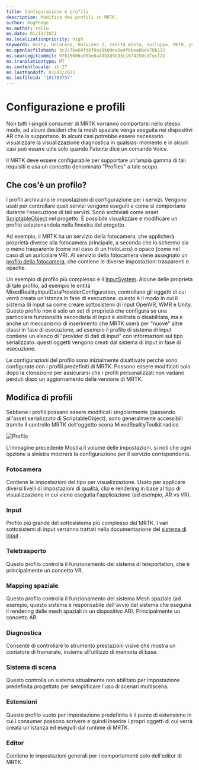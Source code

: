 ```yaml
---
title: Configurazione e profili
description: Modifica dei profili in MRTK.
author: RogPodge
ms.author: roliu
ms.date: 01/12/2021
ms.localizationpriority: high
keywords: Unity, HoloLens, HoloLens 2, realtà mista, sviluppo, MRTK, profilo MRTK
ms.openlocfilehash: 3c2c76e60fd6f8ad8b09ea5e4f6bea6bde78b132
ms.sourcegitcommit: 97815006c09be0a43b3d9b33c1674150cdfecf2b
ms.translationtype: MT
ms.contentlocale: it-IT
ms.lasthandoff: 03/03/2021
ms.locfileid: "101783757"
---
```

# <a name="configuration-and-profiles"></a>Configurazione e profili

Non tutti i singoli consumer di MRTK vorranno comportarsi nello stesso modo, ad alcuni desideri che la mesh spaziale venga eseguita nei dispositivi AR che la supportano. In alcuni casi potrebbe essere necessario visualizzare la visualizzazione diagnostica in qualsiasi momento e in alcuni casi può essere utile solo quando l'utente dice un comando Voice.

Il MRTK deve essere configurabile per supportare un'ampia gamma di tali requisiti e usa un concetto denominato "Profiles" a tale scopo.

## <a name="what-is-a-profile"></a>Che cos'è un profilo?

I profili archiviano le impostazioni di configurazione per i servizi. Vengono usati per controllare quali servizi vengono eseguiti e come si comportano durante l'esecuzione di tali servizi. Sono archiviati come asset [ScriptableObject](https://docs.unity3d.com/Manual/class-ScriptableObject.html) nel progetto. È possibile visualizzare e modificare un profilo selezionandola nella finestra del progetto.

Ad esempio, il MRTK ha un servizio della fotocamera, che applicherà proprietà diverse alla fotocamera principale, a seconda che lo schermo sia o meno trasparente (come nel caso di un HoloLens) o opaco (come nel caso di un auricolare VR). Al servizio della fotocamera viene assegnato un [profilo della fotocamera](https://github.com/microsoft/MixedRealityToolkit-Unity/blob/mrtk_release/Assets/MixedRealityToolkit/Definitions/MixedRealityCameraProfile.cs), che contiene le diverse impostazioni trasparenti e opache.

Un esempio di profilo più complesso è il [InputSystem](https://github.com/microsoft/MixedRealityToolkit-Unity/blob/mrtk_release/Assets/MixedRealityToolkit/Definitions/InputSystem/MixedRealityInputSystemProfile.cs).
Alcune delle proprietà di tale profilo, ad esempio le entità MixedRealityInputDataProviderConfiguration, controllano gli oggetti di cui verrà creata un'istanza in fase di esecuzione. questo è il modo in cui il sistema di input sa come creare sottosistemi di input OpenVR, WMR e Unity. Questo profilo non è solo un set di proprietà che configura se una particolare funzionalità secondaria di input è abilitata o disabilitata, ma è anche un meccanismo di inserimento che MRTK userà per "nuove" altre classi in fase di esecuzione, ad esempio il profilo di sistema di input contiene un elenco di "provider di dati di input" con informazioni sul tipo serializzato. questi oggetti vengono creati dal sistema di input in fase di esecuzione.

Le configurazioni del profilo sono inizialmente disattivate perché sono configurate con i profili predefiniti di MRTK.
Possono essere modificati solo dopo la clonazione per assicurarsi che i profili personalizzati non vadano perduti dopo un aggiornamento della versione di MRTK.

## <a name="modifying-profiles"></a>Modifica di profili

Sebbene i profili possano essere modificati singolarmente (passando all'asset serializzato di ScriptableObject), sono generalmente accessibili tramite il controllo MRTK dell'oggetto scena MixedRealityToolkit radice.

![Profilo](../features/Images/Profiles/input_profile.png)

L'immagine precedente Mostra il volume delle impostazioni. si noti che ogni opzione a sinistra mostrerà la configurazione per il servizio corrispondente.

### <a name="camera"></a>Fotocamera

Contiene le impostazioni del tipo per visualizzazione. Usato per applicare diversi livelli di impostazioni di qualità, clip e rendering in base al tipo di visualizzazione in cui viene eseguita l'applicazione (ad esempio, AR vs VR).

### <a name="input"></a>Input

Profilo più grande del sottosistema più complesso del MRTK. I vari sottosistemi di input verranno trattati nella documentazione del [sistema di input](InputSystem/Terminology.md) .

### <a name="teleport"></a>Teletrasporto

Questo profilo controlla il funzionamento del sistema di teleportation, che è principalmente un concetto VR.

### <a name="spatial-mapping"></a>Mapping spaziale

Questo profilo controlla il funzionamento del sistema Mesh spaziale (ad esempio, questo sistema è responsabile dell'avvio del sistema che eseguirà il rendering delle mesh spaziali in un dispositivo AR). Principalmente un concetto AR.

### <a name="diagnostics"></a>Diagnostica

Consente di controllare lo strumento prestazioni visive che mostra un contatore di framerate, insieme all'utilizzo di memoria di base.

### <a name="scene-system"></a>Sistema di scena

Questo controlla un sistema attualmente non abilitato per impostazione predefinita progettato per semplificare l'uso di scenari multiscena.

### <a name="extensions"></a>Estensioni

Questo profilo vuoto per impostazione predefinita è il punto di estensione in cui i consumer possono scrivere e quindi inserire i propri oggetti di cui verrà creata un'istanza ed eseguiti dal runtime di MRTK.

### <a name="editor"></a>Editor

Contiene le impostazioni generali per i comportamenti solo dell'editor di MRTK.
